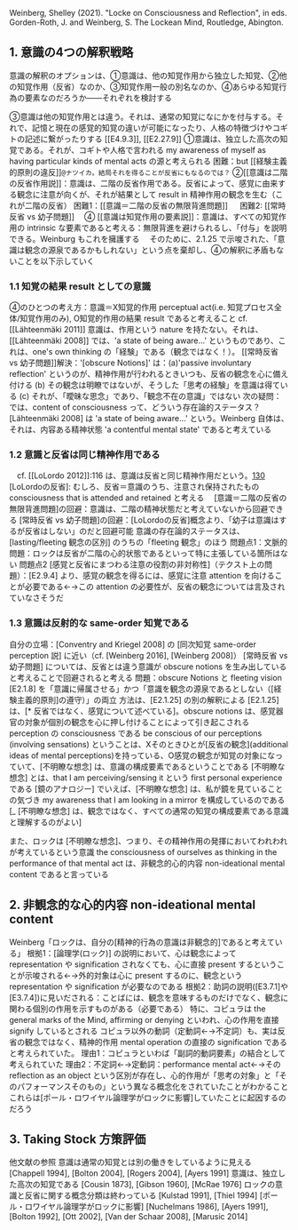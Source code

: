 Weinberg, Shelley (2021). "Locke on Consciousness and Reflection", in eds. Gorden-Roth, J. and Weinberg, S. The Lockean Mind, Routledge, Abington.

## 1. 意識の4つの解釈戦略

 意識の解釈のオプションは、①意識は、他の知覚作用から独立した知覚、②他の知覚作用（反省）なのか、③知覚作用一般の別名なのか、④あらゆる知覚行為の要素なのだろうか——それぞれを検討する

 ③意識は他の知覚作用とは違う。それは、通常の知覚になにかを付与する。それで、記憶と現在の感覚的知覚の違いが可能になったり、人格の特徴づけやコギトの記述に繋がったりする [[E4.9.3]], [[E2.27.9]]
 ①意識は、独立した高次の知覚である。それが、コギトや人格で言われる my awareness of myself as having particular kinds of mental acts の源と考えられる
 	困難：but [[経験主義的原則の違反]]`@ナツイカ。結局それを得ることが反省にもなるのでは？`
 ②[[意識は二階の反省作用説]]：意識は、二階の反省作用である。反省によって、感覚に由来する観念に注意が向くが、それが結果として result in 精神作用の観念を生む（これが二階の反省）
 	困難1：[[意識＝二階の反省の無限背進問題]]
　	困難2: [[常時反省 vs 幼子問題]]
　④ [[意識は知覚作用の要素説]]：意識は、すべての知覚作用の intrinsic な要素であると考える：無限背進を避けられるし、「付与」を説明できる。Weinburg もこれを擁護する
　そのために、2.1.25 で示唆された、「意識は観念の源泉であるかもしれない」という点を棄却し、④の解釈に矛盾もないことを以下示していく

### 1.1 知覚の結果 result としての意識

 ④のひとつの考え方：意識＝X知覚的作用 perceptual act(i.e. 知覚プロセス全体/知覚作用のみ), O知覚的作用の結果 result であると考えること cf. [[Lähteenmäki 2011]]
 意識は、作用という nature を持たない。それは、[[Lähteenmäki 2008]] では、'a state of being aware...' というものであり、これは、one's own thinking の「経験」である（観念ではなく！）。
 [[常時反省 vs 幼子問題]]解決：'[obscure Notions]' は：(a)'passive involuntary reflection' というのが、精神作用が行われるときいつも、反省の観念を心に備え付ける (b) その観念は明瞭ではないが、そうした「思考の経験」を意識は得ている (c) それが、「曖昧な思念」であり、「観念不在の意識」ではない
 次の疑問：では、content of consciousness って、どういう存在論的ステータス？
 	[Lähteenmäki 2008] は 'a state of being aware...' という。Weinberg 自体は、それは、内容ある精神状態 'a contentful mental state' であると考えている

### 1.2 意識と反省は同じ精神作用である

　cf. [[LoLordo 2012]]:116 は、意識は反省と同じ精神作用だという。[130](https://docs.google.com/spreadsheets/d/1dJWzUjVuSOVOyE6Q237hDJivYHyXiQGxOHezaCUmdjg/edit#gid=0&range=B29)
　[LoLordoの反省]: むしろ、反省＝意識のうち、注意され保持されたもの consciousness that is attended and retained と考える
　[意識＝二階の反省の無限背進問題]の回避：意識は、二階の精神状態だと考えていないから回避できる
 [常時反省 vs 幼子問題]の回避：[LoLordoの反省]概念より、「幼子は意識はするが反省はしない」のだと回避可能
 意識の存在論的ステータスは、[lasting/fleeting 観念の区別] のうちの「fleeting 観念」のほう
 問題点1：文脈的問題：ロックは反省が二階の心的状態であるといって特に主張している箇所はない
 問題点2 [感覚と反省にまつわる注意の役割の非対称性]（テクスト上の問題）：[E2.9.4] より、感覚の観念を得るには、感覚に注意 attention を向けることが必要である←→この attention の必要性が、反省の観念については言及されていなさそうだ

### 1.3 意識は反射的な same-order 知覚である
 自分の立場：[Conventry and Kriegel 2008] の [同次知覚 same-order perception 説] に近い（cf. [Weinberg 2016], [Weinberg 2008]）
 [常時反省 vs 幼子問題] については、反省とは違う意識が obscure notions を生み出していると考えることで回避されると考える
 問題：obscure Notions と fleeting vision [E2.1.8] を「意識に帰属させる」かつ「意識を観念の源泉であるとしない（[経験主義的原則]の遵守）」の両立
 方法は、[E2.1.25] の別の解釈による
 [E2.1.25] は、[* 反省ではなく、感覚について述べている]。obscure notions は、感覚器官の対象が個別の観念を心に押し付けることによって引き起こされる perception の consciousness である
 be conscious of our perceptions (involving sensations) ということは、Xそのときひとが[反省の観念](additional ideas of mental perceptions)を持っている、O感覚の観念が知覚の対象になっていて、[不明瞭な想念] は、意識の構成要素であるということである
 [不明瞭な想念] とは、that I am perceiving/sensing it という first personal experience である
 [鏡のアナロジー] でいえば、[不明瞭な想念] は、私が鏡を見ていることの気づき  my awareness that I am looking in a mirror を構成しているのである
 [_ [不明瞭な想念] は、観念ではなく、すべての通常の知覚の構成要素である意識と理解するのがよい]

 また、ロックは [不明瞭な想念]、つまり、その精神作用の発揮においてわれわれが考えているという意識 the consciousness of ourselves as thinking in the performance of that mental act は、非観念的心的内容 non-ideational mental content であると言っている

## 2. 非観念的な心的内容 non-ideational mental content
 Weinberg「ロックは、自分の[精神的行為の意識は非観念的]であると考えている」
 根拠1：[論理学(ロック)] の説明において、心は観念によって representation や signification されなくても、心に直接 present するということが示唆される←→外的対象は心に present するのに、観念という representation や signification が必要なのである 
 根拠2：助詞の説明([E3.7.1]や[E3.7.4])に見いだされる：ことばには、観念を意味するものだけでなく、観念に関わる個別の作用を示すものがある（必要である）
 特に、コピュラは the general marks of the Mind, affirming or denying といわれ、心の作用を直接 signify しているとされる
 コピュラ以外の動詞（定動詞←→不定詞）も、実は反省の観念ではなく、精神的作用 mental operation の直接の signification であると考えられていた。
 理由1：コピュラといわば「副詞的動詞要素」の結合として考えられていた
 理由2：不定詞←→定動詞：performance mental act←→そのreflection as an object という区別が存在し、心的作用が「思考の対象」と「そのパフォーマンスそのもの」という異なる概念化をされていたことがわかること
 これらは[ポール・ロワイヤル論理学がロックに影響]していたことに起因するのだろう 

## 3. Taking Stock 方策評価


他文献の参照
 意識は通常の知覚とは別の働きをしているように見える [Chappell 1994], [Bolton 2004], [Rogers 2004], [Ayers 1991]
 意識は、独立した高次の知覚である [Cousin 1873], [Gibson 1960], [McRae 1976]
 ロックの意識と反省に関する概念分類は終わっている [Kulstad 1991], [Thiel 1994]
 [ポール・ロワイヤル論理学がロックに影響]  [Nuchelmans 1986], [Ayers 1991], [Bolton 1992], [Ott 2002], [Van der Schaar 2008], [Marusic 2014]
